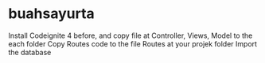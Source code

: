 # buahsayurta

Install Codeignite 4 before, and copy file at Controller, Views, Model to the each folder
Copy Routes code to the file Routes at your projek folder
Import the database
